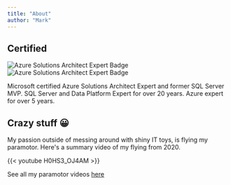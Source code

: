 ```yaml
---
title: "About"
author: "Mark"
---
```


## Certified

![Azure Solutions Architect Expert Badge](azure-solutions-architect-expert-300x300.png)
![Azure Solutions Architect Expert Badge](mvp-banner-fb-300.jpg)

Microsoft certified Azure Solutions Architect Expert and former SQL Server MVP. SQL Server and Data Platform Expert for over 20 years. Azure expert for over 5 years.

## Crazy stuff :grinning:

My passion outside of messing around with shiny IT toys, is flying my paramotor. Here's a summary video of my flying from 2020.

{{< youtube H0HS3_OJ4AM >}}

See all my paramotor videos [here](https://www.youtube.com/user/keymoo/videos)

